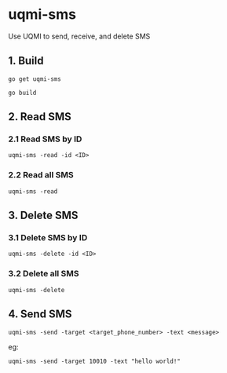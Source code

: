 # uqmi-sms

Use UQMI to send, receive, and delete SMS

## 1. Build

```shell
go get uqmi-sms
```

```shell
go build
```

## 2. Read SMS

### 2.1 Read SMS by ID

```shell
uqmi-sms -read -id <ID>
```

### 2.2 Read all SMS

```shell
uqmi-sms -read
```

## 3. Delete SMS

### 3.1 Delete SMS by ID

```shell
uqmi-sms -delete -id <ID>
```

### 3.2 Delete all SMS

```shell
uqmi-sms -delete
```

## 4. Send SMS

```shell
uqmi-sms -send -target <target_phone_number> -text <message>
```

eg:

```shell
uqmi-sms -send -target 10010 -text "hello world!"
```

